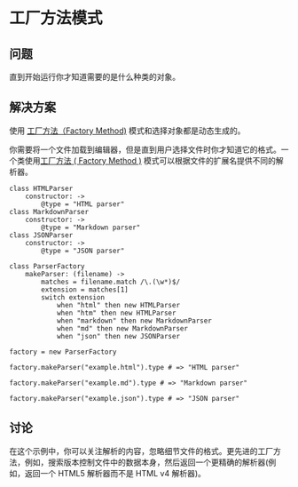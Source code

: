 # 工厂方法模式

## 问题

直到开始运行你才知道需要的是什么种类的对象。

## 解决方案

使用 [工厂方法（Factory Method)](http://en.wikipedia.org/wiki/Factory_method_pattern) 模式和选择对象都是动态生成的。

你需要将一个文件加载到编辑器，但是直到用户选择文件时你才知道它的格式。一个类使用[工厂方法 ( Factory Method )](http://en.wikipedia.org/wiki/Factory_method_pattern) 模式可以根据文件的扩展名提供不同的解析器。
```
class HTMLParser
    constructor: ->
        @type = "HTML parser"
class MarkdownParser
    constructor: ->
        @type = "Markdown parser"
class JSONParser
    constructor: ->
        @type = "JSON parser"

class ParserFactory
    makeParser: (filename) ->
        matches = filename.match /\.(\w*)$/
        extension = matches[1]
        switch extension
            when "html" then new HTMLParser
            when "htm" then new HTMLParser
            when "markdown" then new MarkdownParser
            when "md" then new MarkdownParser
            when "json" then new JSONParser

factory = new ParserFactory

factory.makeParser("example.html").type # => "HTML parser"

factory.makeParser("example.md").type # => "Markdown parser"

factory.makeParser("example.json").type # => "JSON parser"
```

## 讨论

在这个示例中，你可以关注解析的内容，忽略细节文件的格式。更先进的工厂方法，例如，搜索版本控制文件中的数据本身，然后返回一个更精确的解析器(例如，返回一个 HTML5 解析器而不是 HTML v4 解析器)。












